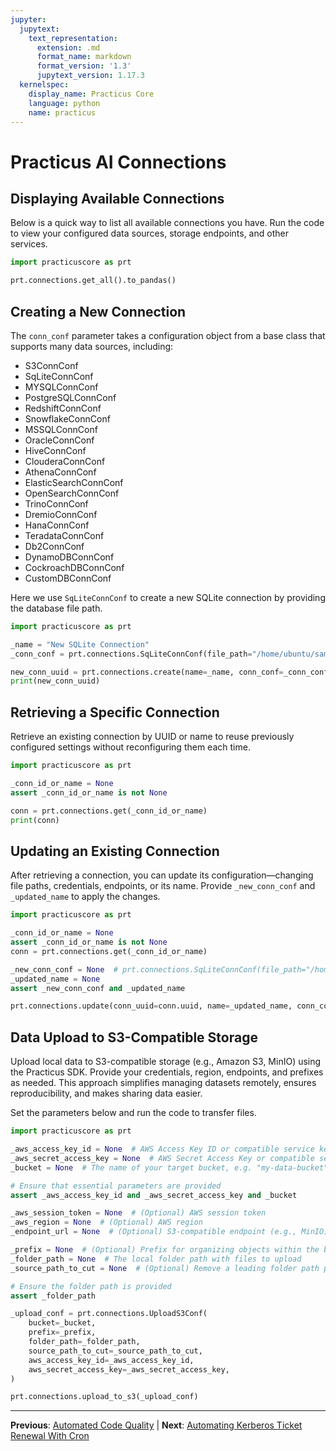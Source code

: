 ```yaml
---
jupyter:
  jupytext:
    text_representation:
      extension: .md
      format_name: markdown
      format_version: '1.3'
      jupytext_version: 1.17.3
  kernelspec:
    display_name: Practicus Core
    language: python
    name: practicus
---
```


# Practicus AI Connections



## Displaying Available Connections

Below is a quick way to list all available connections you have. Run the code
to view your configured data sources, storage endpoints, and other services.

```python
import practicuscore as prt

prt.connections.get_all().to_pandas()
```

## Creating a New Connection

The `conn_conf` parameter takes a configuration object from a base class that 
supports many data sources, including:

- S3ConnConf
- SqLiteConnConf
- MYSQLConnConf
- PostgreSQLConnConf
- RedshiftConnConf
- SnowflakeConnConf
- MSSQLConnConf
- OracleConnConf
- HiveConnConf
- ClouderaConnConf
- AthenaConnConf
- ElasticSearchConnConf
- OpenSearchConnConf
- TrinoConnConf
- DremioConnConf
- HanaConnConf
- TeradataConnConf
- Db2ConnConf
- DynamoDBConnConf
- CockroachDBConnConf
- CustomDBConnConf

Here we use `SqLiteConnConf` to create a new SQLite connection by providing
the database file path.

```python
import practicuscore as prt

_name = "New SQLite Connection"
_conn_conf = prt.connections.SqLiteConnConf(file_path="/home/ubuntu/samples/data/chinook.db")

new_conn_uuid = prt.connections.create(name=_name, conn_conf=_conn_conf)
print(new_conn_uuid)
```

## Retrieving a Specific Connection

Retrieve an existing connection by UUID or name to reuse previously configured
settings without reconfiguring them each time.

```python
import practicuscore as prt

_conn_id_or_name = None
assert _conn_id_or_name is not None

conn = prt.connections.get(_conn_id_or_name)
print(conn)
```

## Updating an Existing Connection

After retrieving a connection, you can update its configuration—changing 
file paths, credentials, endpoints, or its name. Provide `_new_conn_conf` 
and `_updated_name` to apply the changes.

```python
import practicuscore as prt

_conn_id_or_name = None
assert _conn_id_or_name is not None
conn = prt.connections.get(_conn_id_or_name)

_new_conn_conf = None  # prt.connections.SqLiteConnConf(file_path="/home/ubuntu/samples/data/chinook.db")
_updated_name = None
assert _new_conn_conf and _updated_name

prt.connections.update(conn_uuid=conn.uuid, name=_updated_name, conn_conf=_new_conn_conf)
```

## Data Upload to S3-Compatible Storage

Upload local data to S3-compatible storage (e.g., Amazon S3, MinIO) using the Practicus SDK.
Provide your credentials, region, endpoints, and prefixes as needed. This approach simplifies
managing datasets remotely, ensures reproducibility, and makes sharing data easier.

Set the parameters below and run the code to transfer files.

```python
import practicuscore as prt

_aws_access_key_id = None  # AWS Access Key ID or compatible service key
_aws_secret_access_key = None  # AWS Secret Access Key or compatible service secret
_bucket = None  # The name of your target bucket, e.g. "my-data-bucket"

# Ensure that essential parameters are provided
assert _aws_access_key_id and _aws_secret_access_key and _bucket

_aws_session_token = None  # (Optional) AWS session token
_aws_region = None  # (Optional) AWS region
_endpoint_url = None  # (Optional) S3-compatible endpoint (e.g., MinIO)

_prefix = None  # (Optional) Prefix for organizing objects within the bucket
_folder_path = None  # The local folder path with files to upload
_source_path_to_cut = None  # (Optional) Remove a leading folder path portion from object keys

# Ensure the folder path is provided
assert _folder_path

_upload_conf = prt.connections.UploadS3Conf(
    bucket=_bucket,
    prefix=_prefix,
    folder_path=_folder_path,
    source_path_to_cut=_source_path_to_cut,
    aws_access_key_id=_aws_access_key_id,
    aws_secret_access_key=_aws_secret_access_key,
)

prt.connections.upload_to_s3(_upload_conf)
```


---

**Previous**: [Automated Code Quality](improve-code-quality/automated-code-quality.md) | **Next**: [Automating Kerberos Ticket Renewal With Cron](automating-kerberos-ticket-renewal-with-cron.md)
